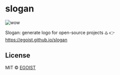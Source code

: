 # slogan

![wow](http://ooo.0o0.ooo/2015/12/22/567922f66d5eb.png)

Slogan: generate logo for open-source projects ♨️ 👉 https://egoist.github.io/slogan

## License

MIT &copy; [EGOIST](https://github.com/egoist)

